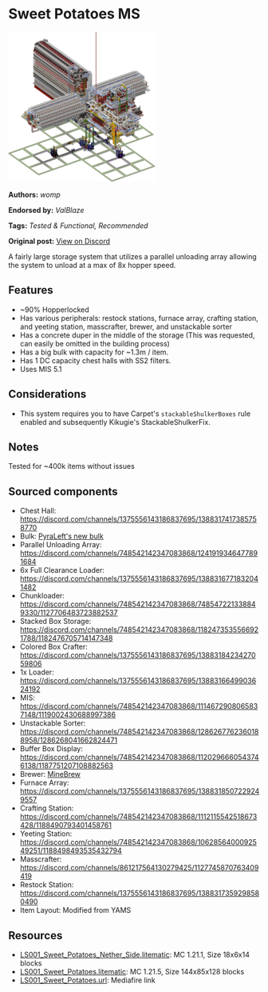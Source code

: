# Sweet Potatoes MS
<img alt="area_render_3_.png" src="images/area_render_3_.png?raw=1" height="300px">

**Authors:** *womp*

**Endorsed by:** *ValBlaze*

**Tags:** *Tested & Functional, Recommended*

**Original post:** [View on Discord](https://discord.com/channels/1375556143186837695/1389244896870797333)

A fairly large storage system that utilizes a parallel unloading array allowing the system to unload at a max of 8x hopper speed.
## Features
- ~90% Hopperlocked
- Has various peripherals: restock stations, furnace array, crafting station, and yeeting station, masscrafter, brewer, and unstackable sorter
- Has a concrete duper in the middle of the storage (This was requested, can easily be omitted in the building process)
- Has a big bulk with capacity for ~1.3m / item.
- Has 1 DC capacity chest halls with SS2 filters.
- Uses MIS 5.1
## Considerations
- This system requires you to have Carpet's `stackableShulkerBoxes` rule enabled and subsequently Kikugie's StackableShulkerFix.
## Notes
Tested for ~400k items without issues
## Sourced components
- Chest Hall: https://discord.com/channels/1375556143186837695/1388317417385758770
- Bulk: [PyraLeft's new bulk](https://discord.com/channels/614934109751345153/731632393315942531/1327412377406148628)
- Parallel Unloading Array: https://discord.com/channels/748542142347083868/1241919346477891684
- 6x Full Clearance Loader: https://discord.com/channels/1375556143186837695/1388316771832041482
- Chunkloader: https://discord.com/channels/748542142347083868/748547221338849330/1127706483723882537
- Stacked Box Storage: https://discord.com/channels/748542142347083868/1182473535566921788/1182476705714147348
- Colored Box Crafter: https://discord.com/channels/1375556143186837695/1388318423427059806
- 1x Loader: https://discord.com/channels/1375556143186837695/1388316649903624192
- MIS: https://discord.com/channels/748542142347083868/1114672908065837148/1119002430688997386
- Unstackable Sorter: https://discord.com/channels/748542142347083868/1286267762360188958/1286268041662824471
- Buffer Box Display: https://discord.com/channels/748542142347083868/1120296660543746138/1187751207108882563
- Brewer: [MineBrew](https://discord.com/channels/614934109751345153/1299123456239206461)
- Furnace Array: https://discord.com/channels/1375556143186837695/1388318507229249557
- Crafting Station: https://discord.com/channels/748542142347083868/1112115542518673428/1188490793401458761
- Yeeting Station: https://discord.com/channels/748542142347083868/1062856400092549251/1188498493535432794
- Masscrafter: https://discord.com/channels/861217564130279425/1127745870763409419
- Restock Station: https://discord.com/channels/1375556143186837695/1388317359298580490
- Item Layout: Modified from YAMS

## Resources
- [LS001_Sweet_Potatoes_Nether_Side.litematic](attachments/LS001_Sweet_Potatoes_Nether_Side.litematic): MC 1.21.1, Size 18x6x14 blocks
- [LS001_Sweet_Potatoes.litematic](attachments/LS001_Sweet_Potatoes.litematic): MC 1.21.5, Size 144x85x128 blocks
- [LS001_Sweet_Potatoes.url](https://www.mediafire.com/folder/vrackqnk2jjkt/Sweet_Potatoes): Mediafire link
